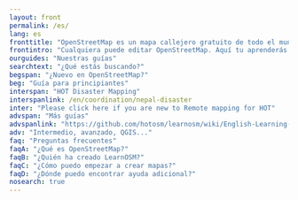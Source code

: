 ```yaml
---
layout: front
permalink: /es/
lang: es
fronttitle: "OpenStreetMap es un mapa callejero gratuito de todo el mundo, creado por una siempre creciente comunidad de entusiastas de los mapas."
frontintro: "Cualquiera puede editar OpenStreetMap. Aquí tu aprenderás cómo Learn OSM proporciona guías «paso a paso» fáciles de comprender, que te ayudarán a comenzar a contribuir, usar y acceder a los datos de OpenStreetMap. Si estás interesado en dar un taller de OpenStreetMap, puedes echar un vistazo a los recursos para formadores de LearnOSM"
ourguides: "Nuestras guías"
searchtext: "¿Qué estás buscando?"
begspan: "¿Nuevo en OpenStreetMap?"
beg: "Guía para principiantes"
interspan: "HOT Disaster Mapping"
interspanlink: /en/coordination/nepal-disaster
inter: "Please click here if you are new to Remote mapping for HOT"
advspan: "Más guías"
advspanlink: "https://github.com/hotosm/learnosm/wiki/English-Learning-Guides"
adv: "Intermedio, avanzado, QGIS..."
faq: "Preguntas frecuentes"
faqA: "¿Qué es OpenStreetMap?"
faqB: "¿Quién ha creado LearnOSM?"
faqC: "¿Cómo puedo empezar a crear mapas?"
faqD: "¿Dónde puedo encontrar ayuda adicional?"
nosearch: true
---
```

